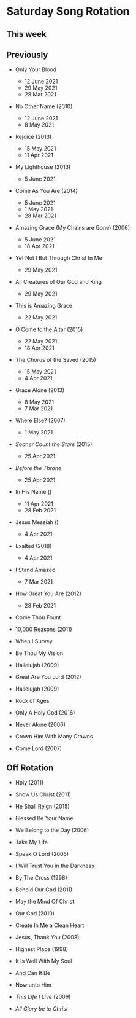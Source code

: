 ﻿# Saturday Song Rotation

## This week

## Previously

* Only Your Blood
  * 12 June 2021
  * 29 May 2021
  * 28 Mar 2021

* No Other Name (2010)
  * 12 June 2021
  * 8 May 2021

* Rejoice (2013)
  * 15 May 2021
  * 11 Apr 2021

* My Lighthouse (2013)
  * 5 June 2021

* Come As You Are (2014)
  * 5 June 2021
  * 1 May 2021
  * 28 Mar 2021

* Amazing Grace (My Chains are Gone) (2006)
  * 5 June 2021
  * 18 Apr 2021

* Yet Not I But Through Christ In Me
  * 29 May 2021

* All Creatures of Our God and King
  * 29 May 2021

* This is Amazing Grace
  * 22 May 2021

* O Come to the Altar (2015)
    * 22 May 2021
    * 18 Apr 2021

* The Chorus of the Saved (2015)
  * 15 May 2021
  * 4 Apr 2021

* Grace Alone (2013)
  * 8 May 2021
  * 7 Mar 2021

* Where Else? (2007)
  * 1 May 2021
  
* *Sooner Count the Stars* (2015)
  * 25 Apr 2021

* *Before the Throne*
  * 25 Apr 2021

* In His Name ()
  * 11 Apr 2021
  * 28 Feb 2021

* Jesus Messiah ()
  * 4 Apr 2021

* Exalted (2018)
  * 4 Apr 2021

* I Stand Amazed
  * 7 Mar 2021

* How Great You Are (2012)
  * 28 Feb 2021

* Come Thou Fount

* 10,000 Reasons (2011)

* When I Survey

* Be Thou My Vision

* Hallelujah (2009)
  
* Great Are You Lord (2012)

* Hallelujah (2009)
  
* Rock of Ages

* Only A Holy God (2016)

* Never Alone (2006)

* Crown Him With Many Crowns

* Come Lord (2007)

## Off Rotation

* Holy (2011)

* Show Us Christ (2011)

* He Shall Reign (2015)

* Blessed Be Your Name

* We Belong to the Day (2006)

* Take My Life

* Speak O Lord (2005)

* I Will Trust You in the Darkness

* By The Cross (1998)

* Behold Our God (2011)

* May the Mind Of Christ

* Our God (2010)

* Create In Me a Clean Heart

* Jesus, Thank You (2003)

* Highest Place (1998)

* It Is Well With My Soul

* And Can It Be

* Now unto Him

* *This Life I Live* (2009)

* *All Glory be to Christ*

